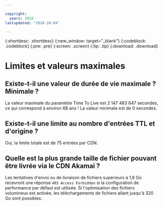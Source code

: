 ```yaml
---

copyright:
  years: 2018
lastupdated: "2018-10-04"

---
```


{:shortdesc: .shortdesc}
{:new_window: target="_blank"}
{:codeblock: .codeblock}
{:pre: .pre}
{:screen: .screen}
{:tip: .tip}
{:download: .download}

# Limites et valeurs maximales

## Existe-t-il une valeur de durée de vie maximale ? Minimale ?

La valeur maximale du paramètre Time To Live est 2 147 483 647 secondes, ce qui correspond à environ 68 ans ! La valeur minimale est de 0 secondes.

## Existe-t-il une limite au nombre d'entrées TTL et d'origine ?

Oui, la limite totale est de 75 entrées par CDN.

## Quelle est la plus grande taille de fichier pouvant être livrée via le CDN Akamai ?

Les tentatives d'envoi ou de livraison de fichiers supérieurs à 1,8 Go recevront une réponse `403 Access Forbidden` si la configuration de performance par défaut est utilisée. Si l'optimisation des fichiers volumineux est activée, les téléchargements de fichiers allant jusqu'à 320 Go sont possibles.
